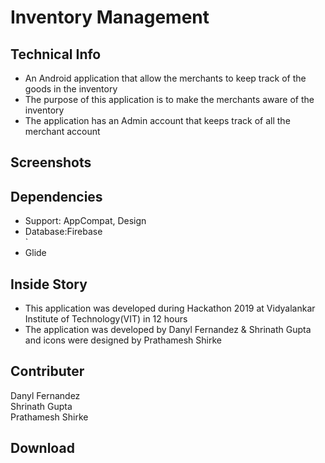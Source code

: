 <h1>Inventory Management</h1>

<h2>Technical Info</h2>
<ul>
<li>An Android application that allow the merchants to keep track of the goods in the inventory</li>
<li>The purpose of this application is to make the merchants aware of the inventory</li>
<li>The application has an Admin account that keeps track of all the merchant account</li>
</ul>
<h2>Screenshots</h2>
<h2>Dependencies</h2>
<ul>
  <li>Support: AppCompat, Design</li>
  <li>Database:Firebase</li>
  `<li>Glide</li>
</ul>
<h2>Inside Story</h2>
<ul>
<li>This application was developed during Hackathon 2019 at Vidyalankar Institute of Technology(VIT) in 12 hours</li>
<li>The application was developed by Danyl Fernandez & Shrinath Gupta and icons were designed by Prathamesh Shirke</li>
</ul>
<h2>Contributer</h2>
Danyl Fernandez<br>
Shrinath Gupta<br>
Prathamesh Shirke<br>
<h2>Download</h2>
